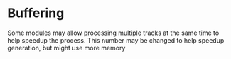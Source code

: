 # Buffering

Some modules may allow processing multiple tracks at the same time to help speedup the process. 
This number may be changed to help speedup generation, but might use more memory

